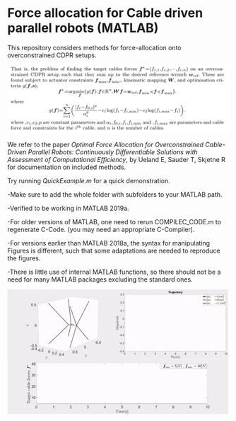 # Force allocation for Cable driven parallel robots (MATLAB)

This repository considers methods for force-allocation onto overconstrained CDPR setups.

  <img src="Gif/LATEXFORMULATION.PNG" width="750" title="hover text">

We refer to the paper *Optimal Force Allocation for Overconstrained Cable-Driven Parallel Robots: Continuously
Differentiable Solutions with Assessment of Computational Efficiency*, by Ueland E, Sauder T, Skjetne R for documentation on included methods. 

Try running *QuickExample.m* for a quick demonstration. 

-Make sure to add the whole folder with subfolders to your MATLAB path.

-Verified to be working in MATLAB 2019a.

-For older versions of MATLAB, one need to rerun COMPILEC_CODE.m to regenerate C-Code. (you may need an appropriate C-Compiler).

-For versions earlier than MATLAB 2018a, the syntax for manipulating Figures is different, such that some adaptations are needed to reproduce the figures.

-There is little use of internal MATLAB functions, so there should not be a need for many MATLAB packages excluding the standard ones.

<img src="Gif/CDPR_TEST.gif" width="500">


 
